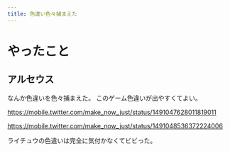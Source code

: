 ```yaml
---
title: 色違い色々捕まえた
---
```


# やったこと

## アルセウス

なんか色違いを色々捕まえた。
このゲーム色違いが出やすくてよい。

<https://mobile.twitter.com/make_now_just/status/1491047628011819011>

<https://mobile.twitter.com/make_now_just/status/1491048536372224006>

ライチュウの色違いは完全に気付かなくてビビった。
